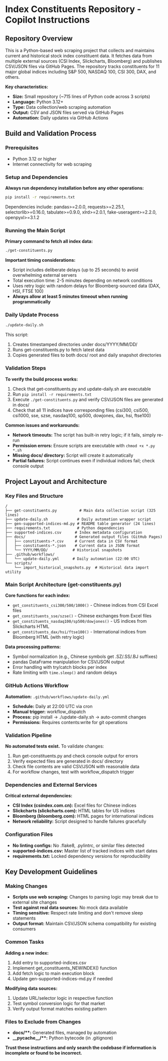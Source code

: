 # Index Constituents Repository - Copilot Instructions

## Repository Overview
This is a Python-based web scraping project that collects and maintains current and historical stock index constituent data. It fetches data from multiple external sources (CSI Index, Slickcharts, Bloomberg) and publishes CSV/JSON files via GitHub Pages. The repository tracks constituents for 11 major global indices including S&P 500, NASDAQ 100, CSI 300, DAX, and others.

**Key characteristics:**
- **Size:** Small repository (~715 lines of Python code across 3 scripts)
- **Language:** Python 3.12+  
- **Type:** Data collection/web scraping automation
- **Output:** CSV and JSON files served via GitHub Pages
- **Automation:** Daily updates via GitHub Actions

## Build and Validation Process

### Prerequisites
- Python 3.12 or higher
- Internet connectivity for web scraping

### Setup and Dependencies
**Always run dependency installation before any other operations:**
```bash
pip install -r requirements.txt
```

Dependencies include: pandas>=2.0.0, requests>=2.25.1, selectorlib>=0.16.0, tabulate>=0.9.0, xlrd>=2.0.1, fake-useragent>=2.2.0, openpyxl>=3.1.2

### Running the Main Script
**Primary command to fetch all index data:**
```bash
./get-constituents.py
```

**Important timing considerations:**
- Script includes deliberate delays (up to 25 seconds) to avoid overwhelming external servers
- Total execution time: 2-5 minutes depending on network conditions
- Uses retry logic with random delays for Bloomberg-sourced data (DAX, HSI, FTSE 100)
- **Always allow at least 5 minutes timeout when running programmatically**

### Daily Update Process
```bash
./update-daily.sh
```
This script:
1. Creates timestamped directories under docs/YYYY/MM/DD/
2. Runs get-constituents.py to fetch latest data
3. Copies generated files to both docs/ root and daily snapshot directories

### Validation Steps
**To verify the build process works:**
1. Check that get-constituents.py and update-daily.sh are executable
2. Run `pip install -r requirements.txt`  
3. Execute `./get-constituents.py` and verify CSV/JSON files are generated in docs/
4. Check that all 11 indices have corresponding files (csi300, csi500, csi1000, sse, szse, nasdaq100, sp500, dowjones, dax, hsi, ftse100)

**Common issues and workarounds:**
- **Network timeouts:** The script has built-in retry logic; if it fails, simply re-run
- **Permission errors:** Ensure scripts are executable with `chmod +x *.py *.sh`
- **Missing docs/ directory:** Script will create it automatically
- **Partial failures:** Script continues even if individual indices fail; check console output

## Project Layout and Architecture

### Key Files and Structure
```
/
├── get-constituents.py          # Main data collection script (325 lines)
├── update-daily.sh             # Daily automation wrapper script  
├── gen-supported-indices-md.py # README table generator (24 lines)
├── requirements.txt            # Python dependencies
├── supported-indices.csv      # Index metadata configuration
├── docs/                      # Generated output files (GitHub Pages)
│   ├── constituents-*.csv     # Current data in CSV format
│   ├── constituents-*.json    # Current data in JSON format  
│   └── YYYY/MM/DD/           # Historical snapshots
├── .github/workflows/
│   └── update-daily.yml      # Daily automation (22:00 UTC)
└── scripts/
    └── import_historical_snapshots.py  # Historical data import utility
```

### Main Script Architecture (get-constituents.py)
**Core functions for each index:**
- `get_constituents_csi300/500/1000()` - Chinese indices from CSI Excel files
- `get_constituents_sse/szse()` - Chinese exchanges from Excel files  
- `get_constituents_nasdaq100/sp500/dowjones()` - US indices from Slickcharts HTML
- `get_constituents_dax/hsi/ftse100()` - International indices from Bloomberg HTML (with retry logic)

**Data processing patterns:**
- Symbol normalization (e.g., Chinese symbols get .SZ/.SS/.BJ suffixes)
- pandas DataFrame manipulation for CSV/JSON output
- Error handling with try/catch blocks per index
- Rate limiting with `time.sleep()` and random delays

### GitHub Actions Workflow
**Automation:** `.github/workflows/update-daily.yml`
- **Schedule:** Daily at 22:00 UTC via cron
- **Manual trigger:** workflow_dispatch
- **Process:** pip install → ./update-daily.sh → auto-commit changes
- **Permissions:** Requires contents:write for git operations

### Validation Pipeline
**No automated tests exist.** To validate changes:
1. Run get-constituents.py and check console output for errors
2. Verify expected files are generated in docs/ directory
3. Check file contents are valid CSV/JSON with reasonable data
4. For workflow changes, test with workflow_dispatch trigger

### Dependencies and External Services
**Critical external dependencies:**
- **CSI Index (csindex.com.cn):** Excel files for Chinese indices
- **Slickcharts (slickcharts.com):** HTML tables for US indices  
- **Bloomberg (bloomberg.com):** HTML pages for international indices
- **Network reliability:** Script designed to handle failures gracefully

### Configuration Files
- **No linting configs:** No .flake8, .pylintrc, or similar files detected
- **supported-indices.csv:** Master list of tracked indices with start dates
- **requirements.txt:** Locked dependency versions for reproducibility

## Key Development Guidelines

### Making Changes
- **Scripts use web scraping:** Changes to parsing logic may break due to external site changes
- **Test against real data sources:** No mock data available
- **Timing sensitive:** Respect rate limiting and don't remove sleep statements
- **Output format:** Maintain CSV/JSON schema compatibility for existing consumers

### Common Tasks
**Adding a new index:** 
1. Add entry to supported-indices.csv
2. Implement get_constituents_NEWINDEX() function  
3. Add fetch logic to main execution block
4. Update gen-supported-indices-md.py if needed

**Modifying data sources:**
1. Update URL/selector logic in respective function
2. Test symbol conversion logic for that market
3. Verify output format matches existing pattern

### Files to Exclude from Changes
- **docs/\*\*:** Generated files, managed by automation
- **\_\_pycache\_\_/\*\*:** Python bytecode (in .gitignore)

**Trust these instructions and only search the codebase if information is incomplete or found to be incorrect.**
